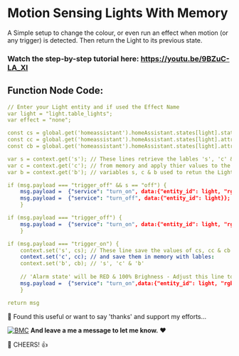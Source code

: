 # Motion Sensing Lights With Memory

A Simple setup to change the colour, or even run an effect when motion (or any trigger) is detected. Then return the Light to its previous state.

### Watch the step-by-step tutorial here: https://youtu.be/9BZuC-LA_XI

## Function Node Code:
```yaml
// Enter your Light entity and if used the Effect Name
var light = "light.table_lights";
var effect = "none"; 

const cs = global.get('homeassistant').homeAssistant.states[light].state;
const cc = global.get('homeassistant').homeAssistant.states[light].attributes.rgb_color;
const cb = global.get('homeassistant').homeAssistant.states[light].attributes.brightness;

var s = context.get('s'); // These lines retrieve the lables 's', 'c' & 'b' 
var c = context.get('c'); // from memory and apply thier values to the
var b = context.get('b'); // variables s, c & b used to retun the Light state

if (msg.payload === "trigger_off" && s == "off") {
    msg.payload =  {"service": "turn_on", data:{"entity_id": light, "rgb_color": c,"brightness": b, "effect":"none"}};
    msg.payload =  {"service": "turn_off", data:{"entity_id": light}};
    }

if (msg.payload === "trigger_off") {
    msg.payload =  {"service": "turn_on", data:{"entity_id": light, "rgb_color": c,"brightness": b, "effect":"none"}};
    }

if (msg.payload === "trigger_on") {
    context.set('s', cs); // These line save the values of cs, cc & cb
    context.set('c', cc); // and save them in memory with lables:
    context.set('b', cb); // 's', 'c' & 'b' 
    
    // 'Alarm state' will be RED & 100% Brighness - Adjust this line to suit your needs
    msg.payload =  {"service": "turn_on",data:{"entity_id": light, "rgb_color": [255,0,0],"brightness": 255, "effect":effect}};
    }

return msg
```



🎁 Found this useful or want to say 'thanks' and support my efforts...

[![BMC](https://www.buymeacoffee.com/assets/img/custom_images/white_img.png)](https://www.buymeacoffee.com/3ative) **And leave a me a message to let me know.**  ❤

🍺 CHEERS! 👍
